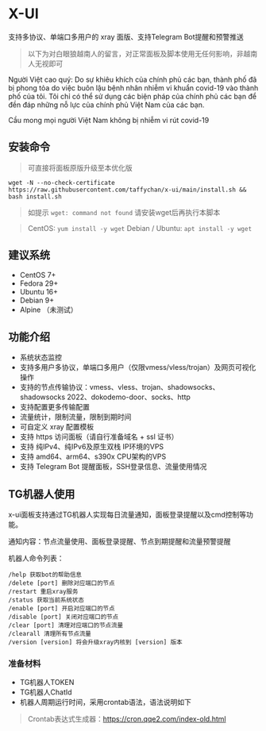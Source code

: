 # X-UI

支持多协议、单端口多用户的 xray 面版、支持Telegram Bot提醒和预警推送

> 以下为对白眼狼越南人的留言，对正常面板及脚本使用无任何影响，非越南人无视即可

Người Việt cao quý: Do sự khiêu khích của chính phủ các bạn, thành phố đã bị phong tỏa do việc buôn lậu bệnh nhân nhiễm vi khuẩn covid-19 vào thành phố của tôi. Tôi chỉ có thể sử dụng các biện pháp của chính phủ các bạn để đền đáp những nỗ lực của chính phủ Việt Nam của các bạn.

Cầu mong mọi người Việt Nam không bị nhiễm vi rút covid-19

## 安装命令

> 可直接将面板原版升级至本优化版

```shell
wget -N --no-check-certificate https://raw.githubusercontent.com/taffychan/x-ui/main/install.sh && bash install.sh
```

> 如提示 `wget: command not found` 请安装wget后再执行本脚本

> CentOS: `yum install -y wget` Debian / Ubuntu: `apt install -y wget`

## 建议系统

* CentOS 7+
* Fedora 29+
* Ubuntu 16+
* Debian 9+
* Alpine （未测试）

## 功能介绍

* 系统状态监控
* 支持多用户多协议，单端口多用户（仅限vmess/vless/trojan）及网页可视化操作
* 支持的节点传输协议：vmess、vless、trojan、shadowsocks、shadowsocks 2022、dokodemo-door、socks、http
* 支持配置更多传输配置
* 流量统计，限制流量，限制到期时间
* 可自定义 xray 配置模板
* 支持 https 访问面板（请自行准备域名 + ssl 证书）
* 支持 纯IPv4、纯IPv6及原生双栈 IP环境的VPS
* 支持 amd64、arm64、s390x CPU架构的VPS
* 支持 Telegram Bot 提醒面板，SSH登录信息、流量使用情况

## TG机器人使用

x-ui面板支持通过TG机器人实现每日流量通知，面板登录提醒以及cmd控制等功能。

通知内容：节点流量使用、面板登录提醒、节点到期提醒和流量预警提醒

机器人命令列表：

```
/help 获取bot的帮助信息
/delete [port] 删除对应端口的节点
/restart 重启xray服务
/status 获取当前系统状态
/enable [port] 开启对应端口的节点
/disable [port] 关闭对应端口的节点
/clear [port] 清理对应端口的节点流量
/clearall 清理所有节点流量
/version [version] 将会升级xray内核到 [version] 版本
```

### 准备材料

* TG机器人TOKEN
* TG机器人ChatId
* 机器人周期运行时间，采用crontab语法，语法说明如下

> Crontab表达式生成器：https://cron.qqe2.com/index-old.html
